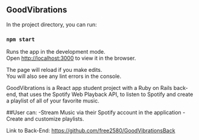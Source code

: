 
## GoodVibrations

In the project directory, you can run:

### `npm start`

Runs the app in the development mode.<br>
Open [http://localhost:3000](http://localhost:3000) to view it in the browser.

The page will reload if you make edits.<br>
You will also see any lint errors in the console.

GoodVibrations is a React app student project with a Ruby on Rails back-end, that uses the Spotify Web Playback API, to listen to Spotify and create a playlist of all of your favorite music.

##User can:
-Stream Music via their Spotify account in the application
-Create and customize playlists.


Link to Back-End: https://github.com/free2580/GoodVibrationsBack
